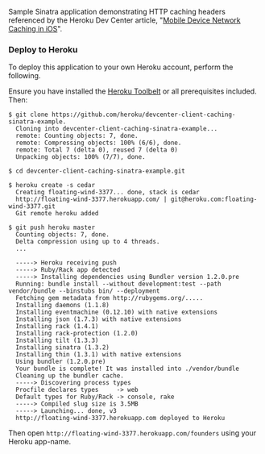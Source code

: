 Sample Sinatra application demonstrating HTTP caching headers referenced by the Heroku Dev Center article, "[Mobile Device Network Caching in iOS](https://devcenter.heroku.com/articles/ios-network-caching)".

### Deploy to Heroku

To deploy this application to your own Heroku account, perform the following.

Ensure you have installed the [Heroku Toolbelt](https://toolbelt.heroku.com) or all prerequisites included. Then:


    $ git clone https://github.com/heroku/devcenter-client-caching-sinatra-example.
      Cloning into devcenter-client-caching-sinatra-example...
      remote: Counting objects: 7, done.
      remote: Compressing objects: 100% (6/6), done.
      remote: Total 7 (delta 0), reused 7 (delta 0)
      Unpacking objects: 100% (7/7), done.

    $ cd devcenter-client-caching-sinatra-example.git

    $ heroku create -s cedar
      Creating floating-wind-3377... done, stack is cedar
      http://floating-wind-3377.herokuapp.com/ | git@heroku.com:floating-wind-3377.git
      Git remote heroku added

    $ git push heroku master
      Counting objects: 7, done.
      Delta compression using up to 4 threads.
      ...

      -----> Heroku receiving push
      -----> Ruby/Rack app detected
      -----> Installing dependencies using Bundler version 1.2.0.pre
      Running: bundle install --without development:test --path vendor/bundle --binstubs bin/ --deployment
      Fetching gem metadata from http://rubygems.org/.....
      Installing daemons (1.1.8)
      Installing eventmachine (0.12.10) with native extensions
      Installing json (1.7.3) with native extensions
      Installing rack (1.4.1)
      Installing rack-protection (1.2.0)
      Installing tilt (1.3.3)
      Installing sinatra (1.3.2)
      Installing thin (1.3.1) with native extensions
      Using bundler (1.2.0.pre)
      Your bundle is complete! It was installed into ./vendor/bundle
      Cleaning up the bundler cache.
      -----> Discovering process types
      Procfile declares types     -> web
      Default types for Ruby/Rack -> console, rake
      -----> Compiled slug size is 3.5MB
      -----> Launching... done, v3
      http://floating-wind-3377.herokuapp.com deployed to Heroku


Then open `http://floating-wind-3377.herokuapp.com/founders` using your Heroku app-name.
